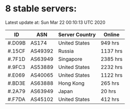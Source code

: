 # 8 stable servers:

Latest update at: Sun Mar 22 00:10:13 UTC 2020

| ID | ASN | Server Country | Online |
| -- | --- | -------------- | ------ |
| #.D09B | AS174 | United States | 949 hrs |
| #.15CF | AS49392 | Russia | 1137 hrs |
| #.7F1D | AS63949 | Singapore | 2385 hrs |
| #.9FC3 | AS53889 | United States | 2232 hrs |
| #.E069 | AS40065 | United States | 1122 hrs |
| #.BD3E | AS63888 | Hong Kong | 265 hrs |
| #.2A79 | AS63949 | Japan | 20 hrs |
| #.F7DA | AS45102 | United States | 412 hrs |

